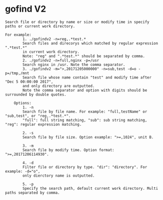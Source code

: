 # gofind V2
	
	Search file or directory by name or size or modify time in specify paths or current work directory.

	For example:
			1. ./gofindv2 -n=reg,.*test.*
			Search files and direcorys which matched by regular expression ".*test.*" 
			in current work directory.
			Note: "reg" and ".*test.*" should be separated by comma.
			2. ./gofindv2 -n=full,nginx -p=/usr
			Search nginx in /usr. Note the comma separator.
			3. ./gofindv2 -m=">,20171205000000" -n=sub,test -d=o -p=/tmp,/mnt
			Search file whose name contain "test" and modify time after "Dec 5 00:00:00 2017", 
			and only directory are outputted.
			Note the comma separator and option with digits should be surrounded by double quotes.

		Options:
			1. -n 
			Search file by file name. For example: "full,testName" or "sub,test", or "reg,.*test.*".
			"full": full string matching, "sub": sub string matching, "reg": regular expression matching.
	
			2. -s
			Search file by file size. Option example: ">=,1024", unit B.
	
			3. -m
			Search file by modify time. Option format: ">=,20171206114930".
	
			4. -d
			Filter file or directory by type. "dir": "directory". For example: -d="o", 
			only dierctory name is outputted.
	
			5. -p
			Specify the search path, default current work directory. Multi paths separated by comma.



